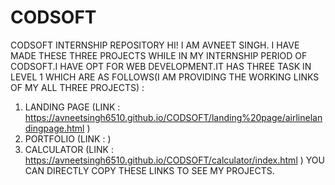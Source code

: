 # CODSOFT
CODSOFT INTERNSHIP REPOSITORY
HI! I AM AVNEET SINGH.
I HAVE MADE THESE THREE PROJECTS WHILE IN MY INTERNSHIP PERIOD OF CODSOFT.I HAVE OPT FOR WEB DEVELOPMENT.IT HAS THREE TASK IN LEVEL 1 WHICH ARE AS FOLLOWS(I AM PROVIDING THE WORKING LINKS OF MY ALL THREE PROJECTS) :
1. LANDING PAGE (LINK : https://avneetsingh6510.github.io/CODSOFT/landing%20page/airlinelandingpage.html )
2. PORTFOLIO (LINK : )
3. CALCULATOR (LINK : https://avneetsingh6510.github.io/CODSOFT/calculator/index.html )
   YOU CAN DIRECTLY COPY THESE LINKS TO SEE MY PROJECTS.
   

